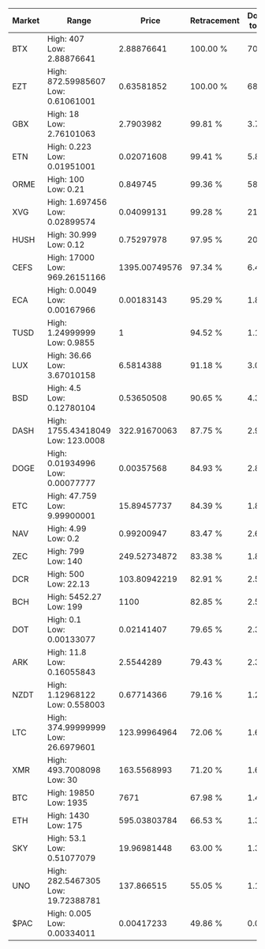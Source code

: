 | Market | Range | Price| Retracement | Doubles to 50% |
| --- | --- | --- | --- | --- |
| BTX | High: 407<br />Low: 2.88876641 | 2.88876641 | 100.00 % | 70.95 |
| EZT | High: 872.59985607<br />Low: 0.61061001 | 0.63581852 | 100.00 % | 686.68 |
| GBX | High: 18<br />Low: 2.76101063 | 2.7903982 | 99.81 % | 3.72 |
| ETN | High: 0.223<br />Low: 0.01951001 | 0.02071608 | 99.41 % | 5.85 |
| ORME | High: 100<br />Low: 0.21 | 0.849745 | 99.36 % | 58.96 |
| XVG | High: 1.697456<br />Low: 0.02899574 | 0.04099131 | 99.28 % | 21.06 |
| HUSH | High: 30.999<br />Low: 0.12 | 0.75297978 | 97.95 % | 20.66 |
| CEFS | High: 17000<br />Low: 969.26151166 | 1395.00749576 | 97.34 % | 6.44 |
| ECA | High: 0.0049<br />Low: 0.00167966 | 0.00183143 | 95.29 % | 1.80 |
| TUSD | High: 1.24999999<br />Low: 0.9855 | 1 | 94.52 % | 1.12 |
| LUX | High: 36.66<br />Low: 3.67010158 | 6.5814388 | 91.18 % | 3.06 |
| BSD | High: 4.5<br />Low: 0.12780104 | 0.53650508 | 90.65 % | 4.31 |
| DASH | High: 1755.43418049<br />Low: 123.0008 | 322.91670063 | 87.75 % | 2.91 |
| DOGE | High: 0.01934996<br />Low: 0.00077777 | 0.00357568 | 84.93 % | 2.81 |
| ETC | High: 47.759<br />Low: 9.99900001 | 15.89457737 | 84.39 % | 1.82 |
| NAV | High: 4.99<br />Low: 0.2 | 0.99200947 | 83.47 % | 2.62 |
| ZEC | High: 799<br />Low: 140 | 249.52734872 | 83.38 % | 1.88 |
| DCR | High: 500<br />Low: 22.13 | 103.80942219 | 82.91 % | 2.51 |
| BCH | High: 5452.27<br />Low: 199 | 1100 | 82.85 % | 2.57 |
| DOT | High: 0.1<br />Low: 0.00133077 | 0.02141407 | 79.65 % | 2.37 |
| ARK | High: 11.8<br />Low: 0.16055843 | 2.5544289 | 79.43 % | 2.34 |
| NZDT | High: 1.12968122<br />Low: 0.558003 | 0.67714366 | 79.16 % | 1.25 |
| LTC | High: 374.99999999<br />Low: 26.6979601 | 123.99964964 | 72.06 % | 1.62 |
| XMR | High: 493.7008098<br />Low: 30 | 163.5568993 | 71.20 % | 1.60 |
| BTC | High: 19850<br />Low: 1935 | 7671 | 67.98 % | 1.42 |
| ETH | High: 1430<br />Low: 175 | 595.03803784 | 66.53 % | 1.35 |
| SKY | High: 53.1<br />Low: 0.51077079 | 19.96981448 | 63.00 % | 1.34 |
| UNO | High: 282.5467305<br />Low: 19.72388781 | 137.866515 | 55.05 % | 1.10 |
| $PAC | High: 0.005<br />Low: 0.00334011 | 0.00417233 | 49.86 % | 0.00 |
